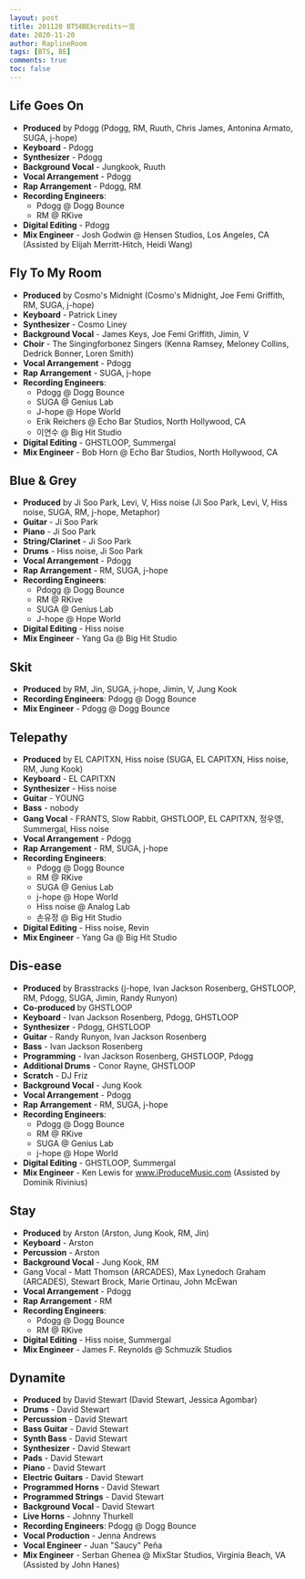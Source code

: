 ```yaml
---
layout: post
title: 201120 BTS《BE》credits一览
date: 2020-11-20
author: RaplineRoom
tags: [BTS, BE]
comments: true
toc: false
---
```


## Life Goes On

- **Produced** by Pdogg (Pdogg, RM, Ruuth, Chris James, Antonina Armato, SUGA, j-hope)
- **Keyboard** - Pdogg
- **Synthesizer** - Pdogg
- **Background Vocal** - Jungkook, Ruuth
- **Vocal Arrangement** - Pdogg
- **Rap Arrangement** - Pdogg, RM
- **Recording Engineers**: 
  - Pdogg @ Dogg Bounce
  - RM @ RKive
- **Digital Editing** - Pdogg
- **Mix Engineer** - Josh Godwin @ Hensen Studios, Los Angeles, CA (Assisted by Elijah Merritt-Hitch, Heidi Wang)

## Fly To My Room

- **Produced** by Cosmo's Midnight (Cosmo's Midnight, Joe Femi Griffith, RM, SUGA, j-hope)
- **Keyboard** - Patrick Liney
- **Synthesizer** - Cosmo Liney
- **Background Vocal** - James Keys, Joe Femi Griffith, Jimin, V
- **Choir** - The Singingforbonez Singers (Kenna Ramsey, Meloney Collins, Dedrick Bonner, Loren Smith)
- **Vocal Arrangement** - Pdogg
- **Rap Arrangement** - SUGA, j-hope
- **Recording Engineers**: 
  - Pdogg @ Dogg Bounce
  - SUGA @ Genius Lab
  - J-hope @ Hope World
  - Erik Reichers @ Echo Bar Studios, North Hollywood, CA
  - 이연수 @ Big Hit Studio
- **Digital Editing** - GHSTLOOP, Summergal
- **Mix Engineer** - Bob Horn @ Echo Bar Studios, North Hollywood, CA

## Blue & Grey

- **Produced** by Ji Soo Park, Levi, V, Hiss noise (Ji Soo Park, Levi, V, Hiss noise, SUGA, RM, j-hope, Metaphor)
- **Guitar** - Ji Soo Park
- **Piano** - Ji Soo Park
- **String/Clarinet** - Ji Soo Park
- **Drums** - Hiss noise, Ji Soo Park
- **Vocal Arrangement** - Pdogg
- **Rap Arrangement** - RM, SUGA, j-hope
- **Recording Engineers**: 
  - Pdogg @ Dogg Bounce
  - RM @ RKive
  - SUGA @ Genius Lab
  - J-hope @ Hope World
- **Digital Editing** - Hiss noise
- **Mix Engineer** - Yang Ga @ Big Hit Studio

## Skit

- **Produced** by RM, Jin, SUGA, j-hope, Jimin, V, Jung Kook
- **Recording Engineers**: Pdogg @ Dogg Bounce
- **Mix Engineer** - Pdogg @ Dogg Bounce

## Telepathy

- **Produced** by EL CAPITXN, Hiss noise (SUGA, EL CAPITXN, Hiss noise, RM, Jung Kook)
- **Keyboard** - EL CAPITXN
- **Synthesizer** - Hiss noise
- **Guitar** - YOUNG
- **Bass** - nobody
- **Gang Vocal** - FRANTS, Slow Rabbit, GHSTLOOP, EL CAPITXN, 정우영, Summergal, Hiss noise
- **Vocal Arrangement** - Pdogg
- **Rap Arrangement** - RM, SUGA, j-hope
- **Recording Engineers**: 
  - Pdogg @ Dogg Bounce
  - RM @ RKive
  - SUGA @ Genius Lab
  - j-hope @ Hope World
  - Hiss noise @ Analog Lab
  - 손유정 @ Big Hit Studio
- **Digital Editing** - Hiss noise, Revin
- **Mix Engineer** - Yang Ga @ Big Hit Studio

## Dis-ease

- **Produced** by Brasstracks (j-hope, Ivan Jackson Rosenberg, GHSTLOOP, RM, Pdogg, SUGA, Jimin, Randy Runyon)
- **Co-produced** by GHSTLOOP
- **Keyboard** - Ivan Jackson Rosenberg, Pdogg, GHSTLOOP
- **Synthesizer** - Pdogg, GHSTLOOP
- **Guitar** - Randy Runyon, Ivan Jackson Rosenberg
- **Bass** - Ivan Jackson Rosenberg
- **Programming** - Ivan Jackson Rosenberg, GHSTLOOP, Pdogg
- **Additional Drums** - Conor Rayne, GHSTLOOP
- **Scratch** - DJ Friz
- **Background Vocal** - Jung Kook
- **Vocal Arrangement** - Pdogg
- **Rap Arrangement** - RM, SUGA, j-hope
- **Recording Engineers**: 
  - Pdogg @ Dogg Bounce
  - RM @ RKive
  - SUGA @ Genius Lab
  - j-hope @ Hope World
- **Digital Editing** - GHSTLOOP, Summergal
- **Mix Engineer** - Ken Lewis for www.iProduceMusic.com (Assisted by Dominik Rivinius)

## Stay

- **Produced** by Arston (Arston, Jung Kook, RM, Jin)
- **Keyboard** - Arston
- **Percussion** - Arston
- **Background Vocal** - Jung Kook, RM
- Gang Vocal - Matt Thomson (ARCADES), Max Lynedoch Graham (ARCADES), Stewart Brock, Marie Ortinau, John McEwan
- **Vocal Arrangement** - Pdogg
- **Rap Arrangement** - RM
- **Recording Engineers**: 
  - Pdogg @ Dogg Bounce
  - RM @ RKive
- **Digital Editing** - Hiss noise, Summergal
- **Mix Engineer** - James F. Reynolds @ Schmuzik Studios

## Dynamite

- **Produced** by David Stewart (David Stewart, Jessica Agombar)
- **Drums** - David Stewart
- **Percussion** - David Stewart
- **Bass Guitar** - David Stewart
- **Synth Bass** - David Stewart
- **Synthesizer** - David Stewart
- **Pads** - David Stewart
- **Piano** - David Stewart
- **Electric Guitars** - David Stewart
- **Programmed Horns** - David Stewart
- **Programmed Strings** - David Stewart
- **Background Vocal** - David Stewart
- **Live Horns** - Johnny Thurkell
- **Recording Engineers**: Pdogg @ Dogg Bounce
- **Vocal Production** - Jenna Andrews
- **Vocal Engineer** - Juan "Saucy" Peña
- **Mix Engineer** - Serban Ghenea @ MixStar Studios, Virginia Beach, VA (Assisted by John Hanes)